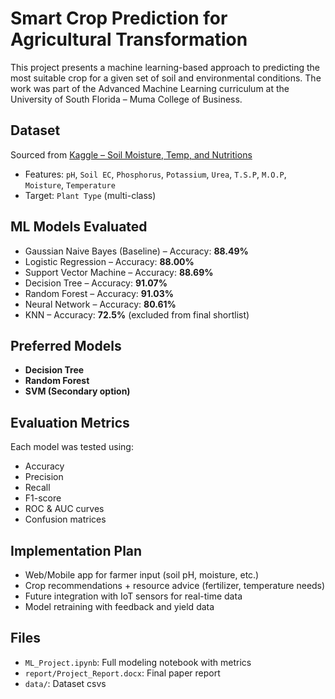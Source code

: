 # Smart Crop Prediction for Agricultural Transformation 

This project presents a machine learning-based approach to predicting the most suitable crop for a given set of soil and environmental conditions. The work was part of the Advanced Machine Learning curriculum at the University of South Florida – Muma College of Business.

## Dataset
Sourced from [Kaggle – Soil Moisture, Temp, and Nutritions](https://www.kaggle.com/datasets/r3trovision/soil-moisture-temp-and-nutritions)

- Features: `pH`, `Soil EC`, `Phosphorus`, `Potassium`, `Urea`, `T.S.P`, `M.O.P`, `Moisture`, `Temperature`
- Target: `Plant Type` (multi-class)

## ML Models Evaluated
- Gaussian Naive Bayes (Baseline) – Accuracy: **88.49%**
- Logistic Regression – Accuracy: **88.00%**
- Support Vector Machine – Accuracy: **88.69%**
- Decision Tree – Accuracy: **91.07%**
- Random Forest – Accuracy: **91.03%**
- Neural Network – Accuracy: **80.61%**
- KNN – Accuracy: **72.5%** (excluded from final shortlist)

## Preferred Models
- **Decision Tree**
- **Random Forest**
- **SVM (Secondary option)**

## Evaluation Metrics
Each model was tested using:
- Accuracy
- Precision
- Recall
- F1-score
- ROC & AUC curves
- Confusion matrices

## Implementation Plan
- Web/Mobile app for farmer input (soil pH, moisture, etc.)
- Crop recommendations + resource advice (fertilizer, temperature needs)
- Future integration with IoT sensors for real-time data
- Model retraining with feedback and yield data

## Files
- `ML_Project.ipynb`: Full modeling notebook with metrics
- `report/Project_Report.docx`: Final paper report
- `data/`: Dataset csvs
